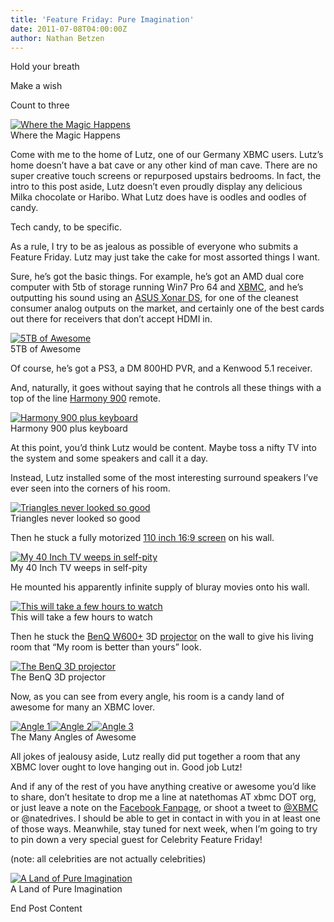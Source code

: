 ```yaml
---
title: 'Feature Friday: Pure Imagination'
date: 2011-07-08T04:00:00Z
author: Nathan Betzen
---
```

Hold your breath

 Make a wish

 Count to three

  [![Where the Magic Happens](/sites/default/files/uploads/DSC04005-300x199.jpg "Where the Magic Happens")](/sites/default/files/uploads/DSC04005.jpg)  
 Where the Magic Happens

  Come with me to the home of Lutz, one of our Germany XBMC users. Lutz’s home doesn’t have a bat cave or any other kind of man cave. There are no super creative touch screens or repurposed upstairs bedrooms. In fact, the intro to this post aside, Lutz doesn’t even proudly display any delicious Milka chocolate or Haribo. What Lutz does have is oodles and oodles of candy.

 Tech candy, to be specific.

 As a rule, I try to be as jealous as possible of everyone who submits a Feature Friday. Lutz may just take the cake for most assorted things I want.

 Sure, he’s got the basic things. For example, he’s got an AMD dual core computer with 5tb of storage running Win7 Pro 64 and [XBMC](https://kodi.wiki/download/ "Download XBMC"), and he’s outputting his sound using an [ASUS Xonar DS](https://www.amazon.com/gp/product/B002VAD716/ref=as_li_ss_tl?ie=UTF8&amp;tag=thfefi02-20&amp;linkCode=as2&amp;camp=217145&amp;creative=399369&amp;creativeASIN=B002VAD716 "ASUS Xonar DS"), for one of the cleanest consumer analog outputs on the market, and certainly one of the best cards out there for receivers that don’t accept HDMI in.

  [![5TB of Awesome](/sites/default/files/uploads/DSC04084-300x199.jpg "5TB of Awesome")](/sites/default/files/uploads/DSC04084.jpg)  
 5TB of Awesome

  Of course, he’s got a PS3, a DM 800HD PVR, and a Kenwood 5.1 receiver.

 And, naturally, it goes without saying that he controls all these things with a top of the line [Harmony 900](https://www.amazon.com/gp/product/B002IC0YL8/ref=as_li_ss_tl?ie=UTF8&amp;tag=thfefi02-20&amp;linkCode=as2&amp;camp=217145&amp;creative=399369&amp;creativeASIN=B002IC0YL8 "Harmony 900 Remote") remote.

 [![Harmony 900 plus keyboard](/sites/default/files/uploads/DSC04018-300x199.jpg "Harmony 900 plus keyboard")](/sites/default/files/uploads/DSC04018.jpg)  
 Harmony 900 plus keyboard

  At this point, you’d think Lutz would be content. Maybe toss a nifty TV into the system and some speakers and call it a day.

 Instead, Lutz installed some of the most interesting surround speakers I’ve ever seen into the corners of his room.

 [![Triangles never looked so good](/sites/default/files/uploads/DSC04013-300x199.jpg "Triangles never looked so good")](/sites/default/files/uploads/DSC04013.jpg)  
 Triangles never looked so good

  Then he stuck a fully motorized [110 inch 16:9 screen](https://www.amazon.com/gp/product/B000JLW0GM/ref=as_li_ss_tl?ie=UTF8&amp;tag=thfefi02-20&amp;linkCode=as2&amp;camp=217145&amp;creative=399373&amp;creativeASIN=B000JLW0GM "110 Projection Screen") on his wall.

 [![My 40 Inch TV weeps in self-pity](/sites/default/files/uploads/DSC04086-300x199.jpg "My 40 Inch TV weeps in self-pity")](/sites/default/files/uploads/DSC04086.jpg)  
 My 40 Inch TV weeps in self-pity

  He mounted his apparently infinite supply of bluray movies onto his wall.

 [![This will take a few hours to watch](/sites/default/files/uploads/DSC04015-300x234.jpg "This will take a few hours to watch")](/sites/default/files/uploads/DSC04015.jpg)  
 This will take a few hours to watch

  Then he stuck the [BenQ W600+](https://www.benq.com/en-us/products/product_detail.cfm?product=1699&amp;pltag=7&amp;ptag=88 "BenQ product page") 3D [projector](https://www.amazon.com/gp/product/B003L7VH1K/ref=as_li_ss_tl?ie=UTF8&amp;tag=thfefi02-20&amp;linkCode=as2&amp;camp=217145&amp;creative=399373&amp;creativeASIN=B003L7VH1K "BenQ projector on Amazon") on the wall to give his living room that “My room is better than yours” look.

 [![The BenQ 3D projector](/sites/default/files/uploads/DSC04082-300x199.jpg "The BenQ 3D projector")](/sites/default/files/uploads/DSC04082.jpg)  
 The BenQ 3D projector

  Now, as you can see from every angle, his room is a candy land of awesome for many an XBMC lover.

 [![Angle 1](/sites/default/files/uploads/DSC04085-300x199.jpg "Angle 1")](/sites/default/files/uploads/DSC04085.jpg)[![Angle 2](/sites/default/files/uploads/DSC040861-300x199.jpg "Angle 2")](/sites/default/files/uploads/DSC040861.jpg)[![Angle 3](/sites/default/files/uploads/DSC04087-300x199.jpg "Angle 3")](/sites/default/files/uploads/DSC04087.jpg)  
 The Many Angles of Awesome

  All jokes of jealousy aside, Lutz really did put together a room that any XBMC lover ought to love hanging out in. Good job Lutz!

 And if any of the rest of you have anything creative or awesome you’d like to share, don’t hesitate to drop me a line at natethomas AT xbmc DOT org, or just leave a note on the [Facebook Fanpage](https://www.facebook.com/XBMC "XBMC Fanpage"), or shoot a tweet to [@XBMC](https://twitter.com/ "XBMC on Twitter") or @natedrives. I should be able to get in contact in with you in at least one of those ways. Meanwhile, stay tuned for next week, when I’m going to try to pin down a very special guest for Celebrity Feature Friday!

 (note: all celebrities are not actually celebrities)

 [![A Land of Pure Imagination](/sites/default/files/uploads/DSC04088-300x199.jpg "A Land of Pure Imagination")](/sites/default/files/uploads/DSC04088.jpg)  
 A Land of Pure Imagination

    


  End Post Content 